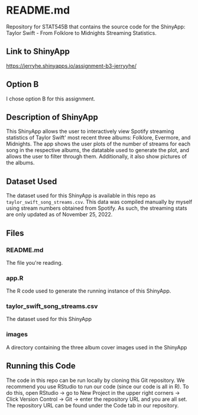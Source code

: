 # README.md

Repository for STAT545B that contains the source code for the ShinyApp: Taylor Swift - From Folklore to Midnights Streaming Statistics. 

## Link to ShinyApp
https://jerryhe.shinyapps.io/assignment-b3-jerryyhe/

## Option B
I chose option B for this assignment. 

## Description of ShinyApp
This ShinyApp allows the user to interactively view Spotify streaming statistics of Taylor Swift' most recent three albums: Folklore, Evermore, and Midnights. The app shows the user plots of the number of streams for each song in the respective albums, the datatable used to generate the plot, and allows the user to filter through them. Additionally, it also show pictures of the albums. 

## Dataset Used
The dataset used for this ShinyApp is available in this repo as `taylor_swift_song_streams.csv`. This data was compiled manually by myself using stream numbers obtained from Spotify. As such, the streaming stats are only updated as of November 25, 2022. 

## Files
### README.md
The file you're reading. 

### app.R
The R code used to generate the running instance of this ShinyApp. 

### taylor_swift_song_streams.csv
The dataset used for this ShinyApp

### images
A directory containing the three album cover images used in the ShinyApp

## Running this Code
The code in this repo can be run locally by cloning this Git repository. We recommend you use RStudio to run our code (since our code is all in R). To do this, open RStudio -> go to New Project in the upper right corners -> Click Version Control -> Git -> enter the repository URL and you are all set. The repository URL can be found under the Code tab in our repository.
